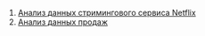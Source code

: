 1. [Анализ данных стримингового сервиса Netflix](https://public.tableau.com/app/profile/avtukhovich.nadya/viz/Book1_17419984287750/Netflix)
   [](https://github.com/Nadya1004avt/Dashboard_Tableau/blob/main/netflix/Netflix.png)
2. [Анализ данных продаж](https://public.tableau.com/app/profile/avtukhovich.nadya/viz/SalesCustomerDashboardsDynamic_17440249999540/CustomerDashboard)
   [](https://github.com/Nadya1004avt/Dashboard_Tableau/blob/main/Sales/1.png)
   [](https://github.com/Nadya1004avt/Dashboard_Tableau/blob/main/Sales/2.png)
